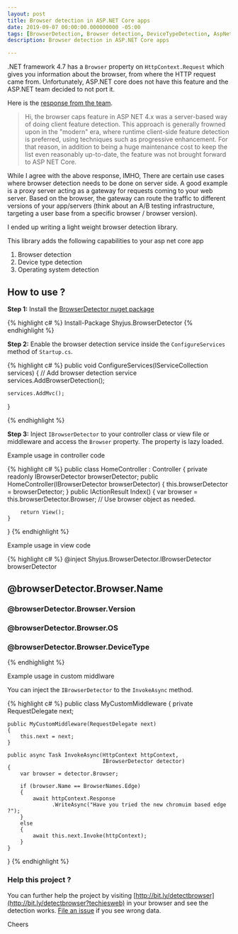 ```yaml
---
layout: post
title: Browser detection in ASP.NET Core apps
date: 2019-09-07 00:00:00.000000000 -05:00
tags: [BrowserDetection, Browser detection, DeviceTypeDetection, AspNet core Browser detection, Operating System detection]
description: Browser detection in ASP.NET Core apps

---
```


.NET framework 4.7 has a `Browser` property on `HttpContext.Request` which gives you information about the browser, from where the HTTP request came from. Unfortunately, ASP.NET core does not have this feature and the ASP.NET team decided to not port it.

Here is the [response from the team](https://github.com/aspnet/AspNetCore/issues/7033).

> Hi, the browser caps feature in ASP NET 4.x was a server-based way of doing client feature detection. This approach is generally frowned upon in the "modern" era, where runtime client-side feature detection is preferred, using techniques such as progressive enhancement. For that reason, in addition to being a huge maintenance cost to keep the list even reasonably up-to-date, the feature was not brought forward to ASP NET Core.

While I agree with the above response, IMHO, There are certain use cases where browser detection needs to be done on server side. A good example is a proxy server acting as a gateway for requests coming to your web server. Based on the browser, the gateway can route the traffic to different versions of your app/servers (think about an A/B testing infrastructure, targeting a user base from a specific browser / browser version).

I ended up writing a light weight browser detection library.

This library adds the following capabilities to your asp net core app

1. Browser detection
2. Device type detection
3. Operating system detection

## How to use ?

**Step 1:**
Install the [BrowserDetector nuget package](https://www.nuget.org/packages/Shyjus.BrowserDetector/)


{% highlight c# %}
Install-Package Shyjus.BrowserDetector
{% endhighlight %}

**Step 2:** Enable the browser detection service inside the `ConfigureServices` method of `Startup.cs`.

{% highlight c# %}
public void ConfigureServices(IServiceCollection services)
{
    // Add browser detection service
    services.AddBrowserDetection();

    services.AddMvc();
}

{% endhighlight %}

**Step 3:** Inject `IBrowserDetector` to your controller class or view file or middleware and access the `Browser` property. The property is lazy loaded.

Example usage in controller code

{% highlight c# %}
public class HomeController : Controller
{
    private readonly IBrowserDetector browserDetector;
    public HomeController(IBrowserDetector browserDetector)
    {
        this.browserDetector = browserDetector;
    }
    public IActionResult Index()
    {
        var browser = this.browserDetector.Browser;
        // Use browser object as needed.

        return View();
    }
}
{% endhighlight %}

Example usage in view code

{% highlight c# %}
@inject Shyjus.BrowserDetector.IBrowserDetector browserDetector

<h2> @browserDetector.Browser.Name </h2>
<h3> @browserDetector.Browser.Version </h3>
<h3> @browserDetector.Browser.OS </h3>
<h3> @browserDetector.Browser.DeviceType </h3>

{% endhighlight %}

Example usage in custom middlware

You can inject the `IBrowserDetector` to the `InvokeAsync` method.

{% highlight c# %}
public class MyCustomMiddleware
{
    private RequestDelegate next;

    public MyCustomMiddleware(RequestDelegate next)
    {
        this.next = next;
    }

    public async Task InvokeAsync(HttpContext httpContext,
                                  IBrowserDetector detector)
    {
        var browser = detector.Browser;

        if (browser.Name == BrowserNames.Edge)
        {
            await httpContext.Response
                  .WriteAsync("Have you tried the new chromuim based edge ?");
        }
        else
        {
            await this.next.Invoke(httpContext);
        }
    }
}
{% endhighlight %}

### Help this project ?

You can further help the project by visiting [http://bit.ly/detectbrowser](http://bit.ly/detectbrowser?techiesweb) in your browser and see the detection works. [File an issue](https://github.com/kshyju/BrowserDetector/issues/new) if you see wrong data.

Cheers


